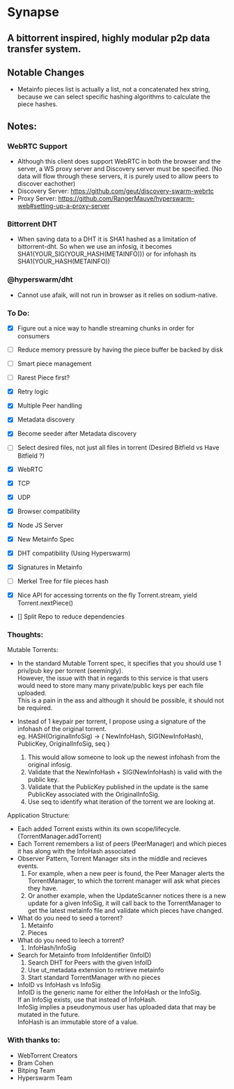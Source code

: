 # Synapse

## A bittorrent inspired, highly modular p2p data transfer system.

## Notable Changes

- Metainfo pieces list is actually a list, not a concatenated hex string, because we can select specific hashing algorithms to calculate the piece hashes.

## Notes:

### WebRTC Support

- Although this client does support WebRTC in both the browser and the server, a WS proxy server and Discovery server must be specified. (No data will flow through these servers, it is purely used to allow peers to discover eachother)
- Discovery Server: https://github.com/geut/discovery-swarm-webrtc
- Proxy Server: https://github.com/RangerMauve/hyperswarm-web#setting-up-a-proxy-server

### Bittorrent DHT

- When saving data to a DHT it is SHA1 hashed as a limitation of bittorrent-dht. So when we use an infosig, it becomes SHA1(YOUR_SIG(YOUR_HASH(METAINFO))) or for infohash its SHA1(YOUR_HASH(METAINFO))

### @hyperswarm/dht

- Cannot use afaik, will not run in browser as it relies on sodium-native.

### To Do:

- [x] Figure out a nice way to handle streaming chunks in order for consumers

- [ ] Reduce memory pressure by having the piece buffer be backed by disk

- [ ] Smart piece management

- [ ] Rarest Piece first?

- [x] Retry logic

- [x] Multiple Peer handling

- [x] Metadata discovery

- [x] Become seeder after Metadata discovery

- [ ] Select desired files, not just all files in torrent (Desired Bitfield vs Have Bitfield ?)

- [x] WebRTC

- [x] TCP

- [x] UDP

- [x] Browser compatibility

- [x] Node JS Server

- [x] New Metainfo Spec

- [x] DHT compatibility (Using Hyperswarm)

- [x] Signatures in Metainfo

- [ ] Merkel Tree for file pieces hash

- [x] Nice API for accessing torrents on the fly Torrent.stream, yield Torrent.nextPiece()

- [] Split Repo to reduce dependencies

### Thoughts:

Mutable Torrents:

- In the standard Mutable Torrent spec, it specifies that you should use 1 priv/pub key per torrent (seemingly).  
  However, the issue with that in regards to this service is that users would need to store many many private/public keys per each file uploaded.  
  This is a pain in the ass and although it should be possible, it should not be required.

- Instead of 1 keypair per torrent, I propose using a signature of the infohash of the original torrent.  
  eg. HASH(OriginalInfoSig) -> { NewInfoHash, SIG(NewInfoHash), PublicKey, OriginalInfoSig, seq }
  1. This would allow someone to look up the newest infohash from the original infosig.
  2. Validate that the NewInfoHash + SIG(NewInfoHash) is valid with the public key.
  3. Validate that the PublicKey published in the update is the same PublicKey associated with the OriginalInfoSig.
  4. Use seq to identify what iteration of the torrent we are looking at.

Application Structure:

- Each added Torrent exists within its own scope/lifecycle. (TorrentManager.addTorrent)
- Each Torrent remembers a list of peers (PeerManager) and which pieces it has along with the InfoHash associated
- Observer Pattern, Torrent Manager sits in the middle and recieves events.
  1. For example, when a new peer is found, the Peer Manager alerts the TorrentManager, to which the torrent manager will ask what pieces they have.
  2. Or another example, when the UpdateScanner notices there is a new update for a given InfoSig, it will call back to the TorrentManager to get the latest metainfo file and validate which pieces have changed.
- What do you need to seed a torrent?
  1. Metainfo
  2. Pieces
- What do you need to leech a torrent?
  1. InfoHash/InfoSig
- Search for Metainfo from InfoIdentifier (InfoID)
  1. Search DHT for Peers with the given InfoID
  2. Use ut_metadata extension to retrieve metainfo
  3. Start standard TorrentManager with no pieces
- InfoID vs InfoHash vs InfoSig  
  InfoID is the generic name for either the InfoHash or the InfoSig.  
  If an InfoSig exists, use that instead of InfoHash.  
  InfoSig implies a pseudonymous user has uploaded data that may be mutated in the future.  
  InfoHash is an immutable store of a value.

### With thanks to:

- WebTorrent Creators
- Bram Cohen
- Bitping Team
- Hyperswarm Team
